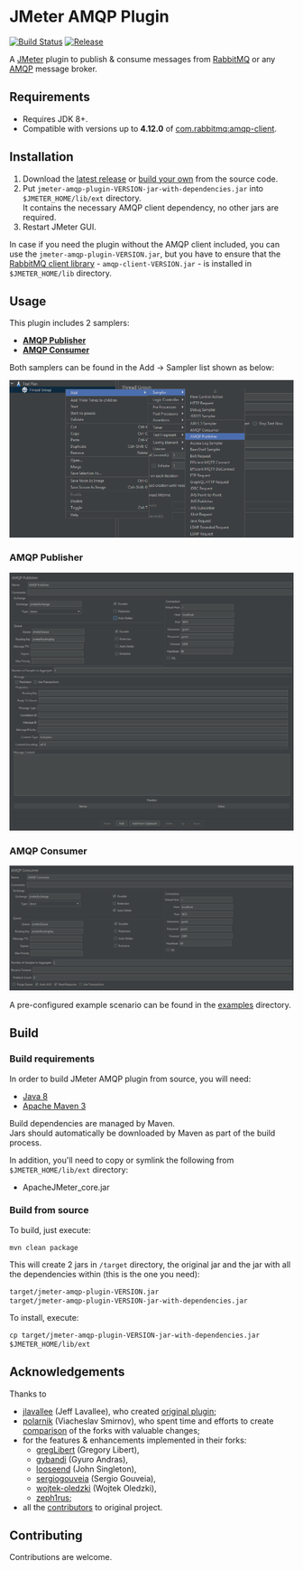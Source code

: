 # JMeter AMQP Plugin

[![Build Status](https://img.shields.io/github/workflow/status/aliesbelik/jmeter-amqp-plugin/CI?label=build&color=18BA91&style=flat-square)](https://github.com/aliesbelik/jmeter-amqp-plugin/actions/workflows/maven.yml)
[![Release](https://img.shields.io/github/v/release/aliesbelik/jmeter-amqp-plugin?label=release&color=18BA91&style=flat-square)](https://github.com/aliesbelik/jmeter-amqp-plugin/releases/latest)

A [JMeter](http://jmeter.apache.org/) plugin to publish & consume messages from [RabbitMQ](http://www.rabbitmq.com/)
or any [AMQP](http://www.amqp.org/) message broker.

## Requirements

- Requires JDK 8+.
- Compatible with versions up to **4.12.0** of [com.rabbitmq:amqp-client](https://github.com/rabbitmq/rabbitmq-java-client).

## Installation

1. Download the [latest release](https://github.com/aliesbelik/jmeter-amqp-plugin/releases/latest) or
[build your own](#build) from the source code.
2. Put `jmeter-amqp-plugin-VERSION-jar-with-dependencies.jar` into `$JMETER_HOME/lib/ext` directory.\
It contains the necessary AMQP client dependency, no other jars are required.
3. Restart JMeter GUI.

In case if you need the plugin without the AMQP client included, you can use the `jmeter-amqp-plugin-VERSION.jar`,
but you have to ensure that the [RabbitMQ client library](https://www.rabbitmq.com/java-client.html) -
`amqp-client-VERSION.jar` - is installed in `$JMETER_HOME/lib` directory.

## Usage

This plugin includes 2 samplers:

- [**AMQP Publisher**](#amqp-publisher)
- [**AMQP Consumer**](#amqp-consumer)

Both samplers can be found in the Add -> Sampler list shown as below:

![amqp-plugin-samplers](docs/images/amqp-plugin-samplers.png)

### AMQP Publisher

![amqp-publisher](docs/images/amqp-publisher.png)

### AMQP Consumer

![amqp-consumer](docs/images/amqp-consumer.png)

A pre-configured example scenario can be found in the [examples](docs/examples) directory.

## Build

### Build requirements

In order to build JMeter AMQP plugin from source, you will need:

- [Java 8](https://www.oracle.com/downloads/)
- [Apache Maven 3](https://maven.apache.org/)

Build dependencies are managed by Maven.\
Jars should automatically be downloaded by Maven as part of the build process.

In addition, you'll need to copy or symlink the following from `$JMETER_HOME/lib/ext` directory:

- ApacheJMeter_core.jar

### Build from source

To build, just execute:

```
mvn clean package
```

This will create 2 jars in `/target` directory, the original jar and the jar with all the dependencies within
(this is the one you need):

```
target/jmeter-amqp-plugin-VERSION.jar
target/jmeter-amqp-plugin-VERSION-jar-with-dependencies.jar
```

To install, execute:

```
cp target/jmeter-amqp-plugin-VERSION-jar-with-dependencies.jar $JMETER_HOME/lib/ext
```

## Acknowledgements

Thanks to

 - [jlavallee](https://github.com/jlavallee) (Jeff Lavallee), who created [original plugin](https://github.com/jlavallee/JMeter-Rabbit-AMQP);
 - [polarnik](https://github.com/polarnik) (Viacheslav Smirnov), who spent time and efforts to create
[comparison](https://github.com/polarnik/JMeter-Rabbit-AMQP-info) of the forks with valuable changes;
 - for the features & enhancements implemented in their forks:
   - [gregLibert](https://github.com/gregLibert/JMeter-Rabbit-AMQP) (Gregory Libert),
   - [gybandi](https://github.com/gybandi/JMeter-Rabbit-AMQP) (Gyuro Andras),
   - [looseend](https://github.com/looseend/JMeter-Rabbit-AMQP) (John Singleton),
   - [sergiogouveia](https://github.com/sergiogouveia/JMeter-Rabbit-AMQP) (Sergio Gouveia),
   - [wojtek-oledzki](https://github.com/voytek-solutions/JMeter-Rabbit-AMQP) (Wojtek Oledzki),
   - [zeph1rus](https://github.com/zeph1rus/JMeter-Rabbit-AMQP);
 - all the [contributors](https://github.com/jlavallee/JMeter-Rabbit-AMQP/graphs/contributors) to original project.

## Contributing

Contributions are welcome.

